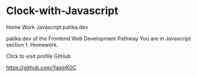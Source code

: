 # Clock-with-Javascript

Home Work Javascript patika.dev

patika.dev of the Frontend Web Development Pathway
You are in Javascript section 1. Homework.

Click to visit profile GitHub

https://github.com/YasinK0C
